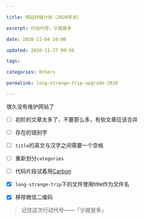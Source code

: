 ```yaml
---

title: 网站升级计划（2020年末）

excerpt: 行动代号，少就是多

date: 2020-11-04 10:00

updated: 2020-11-27 09:56

tags:

categories: Others

permalink: long-strange-trip-upgrade-2020

---
```


很久没有维护网站了

- [ ] 初阶的文章太多了，不要那么多，有些文章应该合并

- [ ] 存在的错别字

- [ ] `title`的英文与汉字之间需要一个空格

- [ ] 重新划分`categories`

- [ ] 代码片段试着用[Carbon](https://carbon.now.sh/)

- [x] `long-strange-trip`下的文件使用title作为文件名

- [x] 移除微信二维码



> 记住这次行动代号——「少就是多」